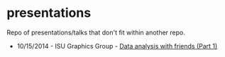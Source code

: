 presentations
=============

Repo of presentations/talks that don't fit within another repo.

- 10/15/2014 - ISU Graphics Group - [Data analysis with friends (Part 1)](http://andeekaplan.com/presentations/isu-graphics/data_with_friends/part_1.html/)
